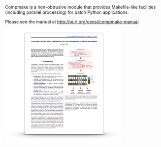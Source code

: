 Compmake is a non-obtrusive module that provides Makefile-like facilities (including parallel processing) for batch Python applications.

Please see the manual at http://purl.org/censi/compmake-manual

<a href="http://purl.org/censi/compmake-manual">
    <img src="docs/source/my_static/2015-compmake-v3.png"/>
</a>
